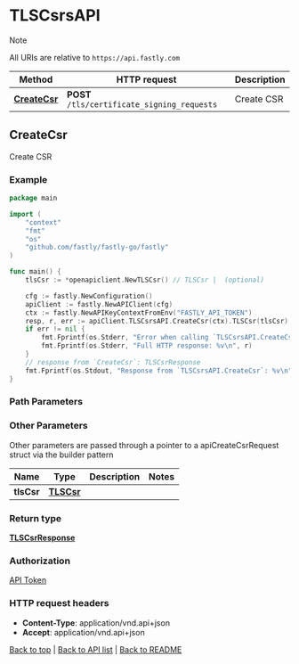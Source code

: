 # TLSCsrsAPI

> [!NOTE]
> All URIs are relative to `https://api.fastly.com`

Method | HTTP request | Description
------------- | ------------- | -------------
[**CreateCsr**](TlsCsrsAPI.md#CreateCsr) | **POST** `/tls/certificate_signing_requests` | Create CSR



## CreateCsr

Create CSR



### Example

```go
package main

import (
    "context"
    "fmt"
    "os"
    "github.com/fastly/fastly-go/fastly"
)

func main() {
    tlsCsr := *openapiclient.NewTLSCsr() // TLSCsr |  (optional)

    cfg := fastly.NewConfiguration()
    apiClient := fastly.NewAPIClient(cfg)
    ctx := fastly.NewAPIKeyContextFromEnv("FASTLY_API_TOKEN")
    resp, r, err := apiClient.TLSCsrsAPI.CreateCsr(ctx).TLSCsr(tlsCsr).Execute()
    if err != nil {
        fmt.Fprintf(os.Stderr, "Error when calling `TLSCsrsAPI.CreateCsr`: %v\n", err)
        fmt.Fprintf(os.Stderr, "Full HTTP response: %v\n", r)
    }
    // response from `CreateCsr`: TLSCsrResponse
    fmt.Fprintf(os.Stdout, "Response from `TLSCsrsAPI.CreateCsr`: %v\n", resp)
}
```

### Path Parameters



### Other Parameters

Other parameters are passed through a pointer to a apiCreateCsrRequest struct via the builder pattern


Name | Type | Description  | Notes
------------- | ------------- | ------------- | -------------
 **tlsCsr** | [**TLSCsr**](TlsCsr.md) |  | 

### Return type

[**TLSCsrResponse**](TlsCsrResponse.md)

### Authorization

[API Token](https://www.fastly.com/documentation/reference/api/#authentication)

### HTTP request headers

- **Content-Type**: application/vnd.api+json
- **Accept**: application/vnd.api+json

[Back to top](#) | [Back to API list](../README.md#documentation-for-api-endpoints) | [Back to README](../README.md)
